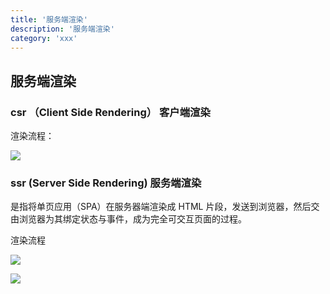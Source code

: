 ```yaml
---
title: '服务端渲染'
description: '服务端渲染'
category: 'xxx'
---
```


## 服务端渲染

### csr （Client Side Rendering） 客户端渲染

渲染流程：

![](https://user-gold-cdn.xitu.io/2019/12/9/16eeb56642155f21?imageView2/0/w/1280/h/960/format/webp/ignore-error/1)

### ssr (Server Side Rendering) 服务端渲染

是指将单页应用（SPA）在服务器端渲染成 HTML 片段，发送到浏览器，然后交由浏览器为其绑定状态与事件，成为完全可交互页面的过程。

渲染流程

![](https://user-gold-cdn.xitu.io/2019/12/9/16eeb5663f9bdfe7?imageView2/0/w/1280/h/960/format/webp/ignore-error/1)

![](https://user-gold-cdn.xitu.io/2019/7/2/16bb2b6d8dc96733?imageView2/0/w/1280/h/960/format/webp/ignore-error/1)
